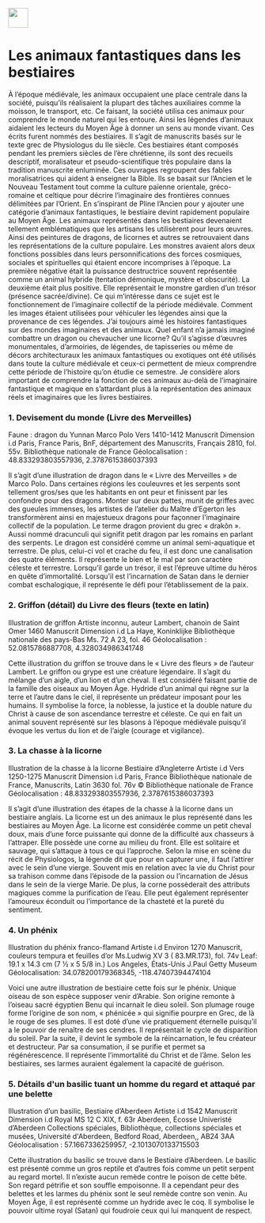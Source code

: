 <a href="https://juncture-digital.org"><img src="https://raw.githubusercontent.com/digitalArtHistory/recits-numeriques/main/images/btn_juncture.svg" style="height:40px"></a>

<param ve-config 
       title="Les bestiaires" 
       banner="https://i.pinimg.com/564x/d0/49/a4/d049a4e1e2484fa095af1413c7644733.jpg"
       layout="vertical">

# Les animaux fantastiques dans les bestiaires

    
<param ve-image 
    manifest="https://gallica.bnf.fr/iiif/ark:/12148/btv1b52508970d/manifest.json"seq=  "44"> 
    
    
<param ve-image 
    manifest="https://gallica.bnf.fr/iiif/ark:/12148/btv1b100521277/manifest.json"> 
    
À l’époque médiévale, les animaux occupaient une place centrale dans la société, puisqu’ils réalisaient la plupart des tâches auxiliaires comme la moisson, le transport, etc.  Ce faisant, la société utilisa ces animaux pour comprendre le monde naturel qui les entoure. Ainsi les légendes d’animaux aidaient les lecteurs du Moyen Âge à donner un sens au monde vivant. Ces écrits furent nommés des bestiaires. Il s’agit de manuscrits basés sur le texte grec de Physiologus du IIe siècle. Ces bestiaires étant composés pendant les premiers siècles de l’ère chrétienne, ils sont des recueils descriptif, moralisateur et pseudo-scientifique très populaire dans la tradition manuscrite enluminée. Ces ouvrages regroupent des fables moralisatrices qui aident à enseigner la Bible. Ils se basait sur l’Ancien et le Nouveau Testament tout comme la culture païenne orientale, gréco-romaine et celtique pour décrire l’imaginaire des frontières connues délimitées par l’Orient. En s’inspirant de Pline l’Ancien pour y ajouter une catégorie d’animaux fantastiques, le bestiaire devint rapidement populaire au Moyen Âge. Les animaux représentés dans les bestiaires devenaient tellement emblématiques que les artisans les utilisèrent pour leurs œuvres. Ainsi des peintures de dragons, de licornes et autres se retrouvaient dans les représentations de la culture populaire. Les monstres avaient alors deux fonctions possibles dans leurs personnifications des forces cosmiques, sociales et spirituelles qui étaient encore incomprises à l’époque. La première négative était la puissance destructrice souvent représentée comme un animal hybride (tentation démonique, mystère et obscurité). La deuxième était plus positive. Elle représentait le monstre gardien d’un trésor (présence sacrée/divine). Ce qui m’intéresse dans ce sujet est le fonctionnement de l’imaginaire collectif de la période médiévale. Comment les images étaient utilisées pour véhiculer les légendes ainsi que la provenance de ces légendes. J’ai toujours aimé les histoires fantastiques sur des mondes imaginaires et des animaux. Quel enfant n’a jamais imaginé combattre un dragon ou chevaucher une licorne? Qu’il s’agisse d’œuvres monumentales, d’armoiries, de légendes, de tapisseries ou même de décors architecturaux les animaux fantastiques ou exotiques ont été utilisés dans toute la culture médiévale et ceux-ci permettent de mieux comprendre cette période de l’histoire qu’on étudie ce semestre. Je considère alors important de comprendre la fonction de ces animaux au-delà de l’imaginaire fantastique et magique en s’attardant plus à la représentation des animaux réels et imaginaires que les livres bestiaires. 



### 1.	Devisement du monde (Livre des Merveilles)

<param ve-image 
       label="Devisement du monde (Livre des Merveilles" 
       description="Enlluminure par Marco Polo" 
       license="public domain" 
       url="https://raw.githubusercontent.com/digitalArtHistory/recits-numeriques/main/05/dragon.jpeg">
       
       
Faune : dragon du Yunnan
Marco Polo
Vers 1410-1412
Manuscrit
Dimension i.d
Paris, France
Paris, BnF, département des Manuscrits, Français 2810, fol. 55v.
Bibliothèque nationale de France
Géolocalisation : 48.833293803557936, 2.3787615386037393 

Il s’agit d’une illustration de dragon dans le « Livre des Merveilles » de Marco Polo. Dans certaines régions les couleuvres et les serpents sont tellement gros/ses que les habitants en ont peur et finissent par les confondre pour des dragons. Monter sur deux pattes, munit de griffes avec des gueules immenses, les artistes de l’atelier du Maître d’Egerton les transformèrent ainsi en majestueux dragons pour façonner l’imaginaire collectif de la population. Le terme dragon provient du grec « drakôn ». Aussi nommé dracunculi qui signifit petit dragon par les romains en parlant des serpents. Le dragon est considéré comme un animal semi-aquatique et terrestre. De plus, celui-ci vol et crache du feu, il est donc une canalisation des quatre éléments. Il représente le bien et le mal par son caractère céleste et terrestre. Lorsqu’il garde un trésor, il est l’épreuve ultime du héros en quête d’immortalité. Lorsqu’il est l’incarnation de Satan dans le dernier combat eschalogique, il représente le défi pour l’établissement de la paix. 

       
### 2.	Griffon (détail) du Livre des fleurs (texte en latin)

<param ve-image 
       label="Griffon (détail) du livre des fleurs (texte en latin)" 
       description="Enlluminure par artiste inconnu" 
       license="public domain" 
       url=":https://www.getty.edu/art/exhibitions/bestiary/images/banner_x480.jpg">     
       
Illustration de griffon
Artiste inconnu, auteur Lambert, chanoin de Saint Omer
1460
Manuscrit
Dimension i.d
La Haye, Koninklijke
Bibliothèque nationale des pays-Bas
Ms. 72 A 23, fol. 46
Géolocalisation : 52.0815786887708, 4.328034986341748

Cette illustration du griffon se trouve dans le « Livre des fleurs » de l’auteur Lambert. Le griffon ou grype est une créature légendaire. Il s’agit du mélange d’un aigle, d’un lion et d’un cheval. Il est considéré faisant partie de la famille des oiseaux au Moyen Âge. Hydride d’un animal qui règne sur la terre et l’autre dans le ciel, il représente un prédateur imposant pour les humains. Il symbolise la force, la noblesse, la justice et la double nature du Christ à cause de son ascendance terrestre et céleste. Ce qui en fait un animal souvent représenté sur les blasons à l’époque médiévale puisqu’il évoque les vertus du lion et de l’aigle (courage et vigilance).



### 3. La chasse à la licorne

<param ve-graphic 
  url=" https://raw.githubusercontent.com/digitalArtHistory/recits-numeriques/main/05/licorne.jpeg" 
  title="Licorne" />
      
Illustration de la chasse à la licorne
Bestiaire d’Angleterre
Artiste i.d
Vers 1250-1275
Manuscrit
Dimension i.d
Paris, France
Bibliothèque nationale de France, Manuscrits, Latin 3630 fol. 76v © Bibliothèque nationale de France
Géolocalisation : 48.833293803557936, 2.3787615386037393 

Il s’agit d’une illustration des étapes de la chasse à la licorne dans un bestiaire anglais. La licorne est un des animaux le plus représenté dans les bestiaires au Moyen Âge. La licorne est considérée comme un petit cheval doux, mais d’une force puissante qui donne de la difficulté aux chasseurs à l’attraper. Elle possède une corne au milieu du front. Elle est solitaire et sauvage, qui s’attaque à tous ce qui l’approche. Selon la mise en scène du récit de Physiologos, la légende dit que pour en capturer une, il faut l’attirer avec le sein d’une vierge. Souvent mis en relation avec la vie du Christ pour sa trahison comme dans l’épisode de la passion ou l’incarnation de Jésus dans le sein de la vierge Marie. De plus, la corne possèderait des attributs magiques comme la purification de l’eau. Elle peut également représenter l’amoureux éconduit ou l’importance de la chasteté et la pureté du sentiment. 

### 4. Un phénix

Illustration du phénix franco-flamand
Artiste i.d
Environ 1270
Manuscrit, couleurs tempura et feuilles d’or
Ms.Ludwig XV 3 ( 83.MR.173), fol. 74v
Leaf: 19.1 x 14.3 cm (7 ½ x 5 5/8 in.)
Los Angeles, États-Unis 
J.Paul Getty Museum
Géolocalisation: 34.078200179368345, -118.47407394474104

Voici une autre illustration de bestiaire cette fois sur le phénix. Unique oiseau de son espèce supposer venir d’Arabie. Son origine remonte à l’oiseau sacré égyptien Benu qui incarnait le dieu soleil. Son plumage rouge forme l’origine de son nom, « phénicée » qui signifie pourpre en Grec, de là le rouge de ses plumes.  Il est doté d’une vie pratiquement éternelle puisqu’il a le pouvoir de renaître de ses cendres. Il représentait le cycle de disparition du soleil. Par la suite, il devint le symbole de la réincarnation, le feu créateur et destructeur. Par sa consumation, il se purifie et permet sa régénérescence. Il représente l’immortalité du Christ et de l’âme. Selon les bestiaires, ses larmes auraient également la capacité de guérison. 

### 5. Détails d'un basilic tuant un homme du regard et attaqué par une belette

Illustration d’un basilic, Bestiaire d’Aberdeen
Artiste i.d
1542
Manuscrit
Dimension i.d
Royal MS 12 C XIX, f. 63r
Aberdeen, Écosse
Univeristé d’Aberdeen
Collections spéciales, Bibliothèque, collections spéciales et musées, Université d'Aberdeen, Bedford Road, Aberdeen,, AB24 3AA
Géolocalisation : 57.1667336259957, -2.1013070133715503

Cette illustration du basilic se trouve dans le Bestiaire d’Aberdeen. Le basilic est présenté comme un gros reptile et d’autres fois comme un petit serpent au regard mortel. Il n’existe aucun remède contre le poison de cette bête. Son regard pétrifie et son souffle empoisonne. Il a cependant peur des belettes et les larmes du phénix sont le seul remède contre son venin. Au Moyen Âge, il est représenté comme un hydride avec le coq. Il symbolise le pouvoir ultime royal (Satan) qui foudroie ceux qui lui manquent de respect. 
